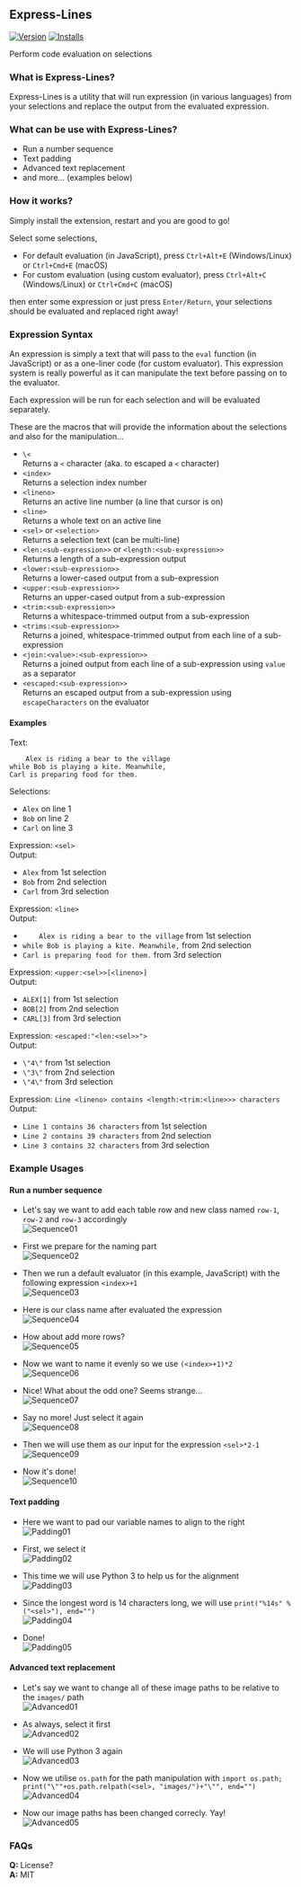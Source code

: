## Express-Lines
[![Version](http://vsmarketplacebadge.apphb.com/version/spywhere.express-lines.svg)](https://marketplace.visualstudio.com/items?itemName=spywhere.express-lines)
[![Installs](http://vsmarketplacebadge.apphb.com/installs/spywhere.express-lines.svg)](https://marketplace.visualstudio.com/items?itemName=spywhere.express-lines)

Perform code evaluation on selections

### What is Express-Lines?
Express-Lines is a utility that will run expression (in various languages) from your selections and replace the output from the evaluated expression.

### What can be use with Express-Lines?
- Run a number sequence
- Text padding
- Advanced text replacement
- and more... (examples below)

### How it works?
Simply install the extension, restart and you are good to go!

Select some selections,

- For default evaluation (in JavaScript), press `Ctrl+Alt+E` (Windows/Linux) or `Ctrl+Cmd+E` (macOS)
- For custom evaluation (using custom evaluator), press `Ctrl+Alt+C` (Windows/Linux) or `Ctrl+Cmd+C` (macOS)

then enter some expression or just press `Enter/Return`, your selections should be evaluated and replaced right away!

### Expression Syntax
An expression is simply a text that will pass to the `eval` function (in JavaScript) or as a one-liner code (for custom evaluator).
This expression system is really powerful as it can manipulate the text before passing on to the evaluator.

Each expression will be run for each selection and will be evaluated separately.

These are the macros that will provide the information about the selections and also for the manipulation...

- `\<`  
Returns a `<` character (aka. to escaped a `<` character)
- `<index>`  
Returns a selection index number
- `<lineno>`  
Returns an active line number (a line that cursor is on)
- `<line>`  
Returns a whole text on an active line
- `<sel>` or `<selection>`  
Returns a selection text (can be multi-line)
- `<len:<sub-expression>>` or `<length:<sub-expression>>`  
Returns a length of a sub-expression output
- `<lower:<sub-expression>>`  
Returns a lower-cased output from a sub-expression
- `<upper:<sub-expression>>`  
Returns an upper-cased output from a sub-expression
- `<trim:<sub-expression>>`  
Returns a whitespace-trimmed output from a sub-expression
- `<trims:<sub-expression>>`  
Returns a joined, whitespace-trimmed output from each line of a sub-expression
- `<join:<value>:<sub-expression>>`  
Returns a joined output from each line of a sub-expression using `value` as a separator
- `<escaped:<sub-expression>>`  
Returns an escaped output from a sub-expression using `escapeCharacters` on the evaluator

#### Examples

Text:
```
    Alex is riding a bear to the village
while Bob is playing a kite. Meanwhile,
Carl is preparing food for them.
```

Selections:
- `Alex` on line 1
- `Bob` on line 2
- `Carl` on line 3

Expression: `<sel>`  
Output:
- `Alex` from 1st selection
- `Bob` from 2nd selection
- `Carl` from 3rd selection

Expression: `<line>`  
Output:
- `    Alex is riding a bear to the village` from 1st selection
- `while Bob is playing a kite. Meanwhile,` from 2nd selection
- `Carl is preparing food for them.` from 3rd selection

Expression: `<upper:<sel>>[<lineno>]`  
Output:
- `ALEX[1]` from 1st selection
- `BOB[2]` from 2nd selection
- `CARL[3]` from 3rd selection

Expression: `<escaped:"<len:<sel>>">`  
Output:
- `\"4\"` from 1st selection
- `\"3\"` from 2nd selection
- `\"4\"` from 3rd selection

Expression: `Line <lineno> contains <length:<trim:<line>>> characters`  
Output:
- `Line 1 contains 36 characters` from 1st selection
- `Line 2 contains 39 characters` from 2nd selection
- `Line 3 contains 32 characters` from 3rd selection

### Example Usages

#### Run a number sequence
- Let's say we want to add each table row and new class named `row-1`, `row-2` and `row-3` accordingly  
![Sequence01](images/seq/seq01.png)

- First we prepare for the naming part  
![Sequence02](images/seq/seq02.png)

- Then we run a default evaluator (in this example, JavaScript) with the following expression `<index>+1`  
![Sequence03](images/seq/seq03.png)

- Here is our class name after evaluated the expression  
![Sequence04](images/seq/seq04.png)

- How about add more rows?  
![Sequence05](images/seq/seq05.png)

- Now we want to name it evenly so we use `(<index>+1)*2`  
![Sequence06](images/seq/seq06.png)

- Nice! What about the odd one? Seems strange...  
![Sequence07](images/seq/seq07.png)

- Say no more! Just select it again  
![Sequence08](images/seq/seq08.png)

- Then we will use them as our input for the expression `<sel>*2-1`  
![Sequence09](images/seq/seq09.png)

- Now it's done!  
![Sequence10](images/seq/seq10.png)

#### Text padding
- Here we want to pad our variable names to align to the right  
![Padding01](images/align/align01.png)

- First, we select it  
![Padding02](images/align/align02.png)

- This time we will use Python 3 to help us for the alignment  
![Padding03](images/align/align03.png)

- Since the longest word is 14 characters long, we will use `print("%14s" % ("<sel>"), end="")`  
![Padding04](images/align/align04.png)

- Done!  
![Padding05](images/align/align05.png)

#### Advanced text replacement

- Let's say we want to change all of these image paths to be relative to the `images/` path  
![Advanced01](images/adv/adv01.png)

- As always, select it first  
![Advanced02](images/adv/adv02.png)

- We will use Python 3 again  
![Advanced03](images/adv/adv03.png)

- Now we utilise `os.path` for the path manipulation with `import os.path; print("\""+os.path.relpath(<sel>, "images/")+"\"", end="")`  
![Advanced04](images/adv/adv04.png)

- Now our image paths has been changed correcly. Yay!  
![Advanced05](images/adv/adv05.png)

### FAQs

**Q:** License?  
**A:** MIT
